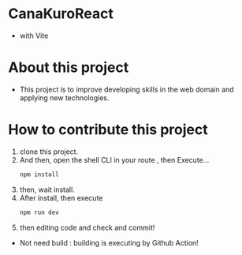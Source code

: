 # CanaKuroReact
- with Vite


# About this project
- This project is to improve developing skills in the web domain and applying new technologies.

# How to contribute this project
1. clone this project.
2. And then, open the shell CLI in your route , then Execute...
   ``` bash
   npm install
   ```
3. then, wait install.
4. After install, then execute
   ```bash
   npm run dev
   ```
5. then editing code and check and commit!
- Not need build : building is executing by Github Action!